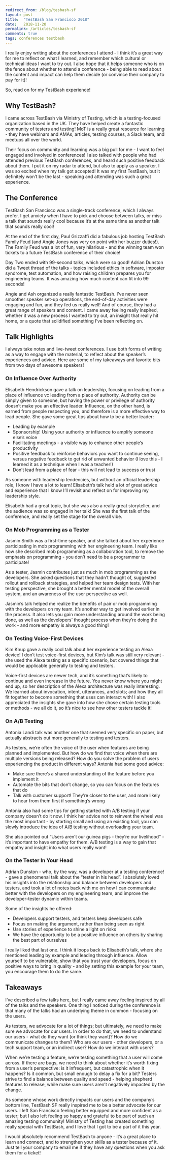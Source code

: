 ```yaml
---
redirect_from: /blog/tesbash-sf
layout: post
title:  "TestBash San Francisco 2018"
date:   2018-11-20
permalink: /articles/tesbash-sf
comments: true
tags: conferences testbash
---
```


I really enjoy writing about the conferences I attend - I think it’s a great way for me to reflect on what I learned, and remember which cultural or technical ideas I want to try out. I also hope that it helps someone who is on the fence about whether to attend a conference - being able to read about the content and impact can help them decide (or convince their company to pay for it)!

So, read on for my TestBash experience!

## Why TestBash?

I came across TestBash via Ministry of Testing, which is a testing-focused organization based in the UK. They have helped create a fantastic community of testers and testing! MoT is a really great resource for learning - they have webinars and AMAs, articles, testing courses, a Slack team, and meetups all over the world. 

Their focus on community and learning was a big pull for me - I want to feel engaged and involved in conferences! I also talked with people who had attended previous TestBash conferences, and heard such positive feedback about them. I put it on my radar to attend, but also to apply as a speaker. I was so excited when my talk got accepted! It was my first TestBash, but it definitely won’t be the last - speaking and attending was such a great experience. 

## The Conference

TestBash San Francisco was a single-track conference, which I always prefer. I get anxiety when I have to pick and choose between talks, or miss a talk that sounds really cool because it’s at the same time as another talk that sounds really cool! 

At the end of the first day, Paul Grizzaffi did a fabulous job hosting TestBash Family Feud (and Angie Jones was very on point with her buzzer duties!). The Family Feud was a lot of fun, very hilarious - and the winning team won tickets to a future TestBash conference of their choice!

Day Two ended with 99-second talks, which were so good! Adrian Dunston did a Tweet thread of the talks - topics included ethics in software, imposter syndrome, test automation, and how raising children prepares you for engineering teams. It was amazing how much content can fit into 99 seconds!

Angie and Ash organized a really fantastic TestBash. I’ve never seen smoother speaker set-up operations, the end-of-day activities were engaging and fun, and they fed us really well! And of course, they had a great range of speakers and content. I came away feeling really inspired, whether it was a new process I wanted to try out, an insight that really hit home, or a quote that solidified something I’ve been reflecting on.

## Talk Highlights

I always take notes and live-tweet conferences. I use both forms of writing as a way to engage with the material, to reflect about the speaker’s experiences and advice. Here are some of my takeaways and favorite bits from two days of awesome speakers!

### On Influence Over Authority

Elisabeth Hendrickson gave a talk on leadership, focusing on leading from a place of influence vc leading from a place of authority. Authority can be simply given to someone, but having the power or privilege of authority doesn’t make you an effective leader. Influence, on the other hand, is earned from people respecting you, and therefore is a more effective way to lead people. She gave some great tips about how to be a better leader:

- Leading by example
- Sponsorship! Using your authority or influence to amplify someone else’s voice
- Facilitating meetings - a visible way to enhance other people’s productivity
- Positive feedback to reinforce behaviors you want to continue seeing, versus negative feedback to get rid of unwanted behavior (I love this - I learned it as a technique when I was a teacher!)
- Don’t lead from a place of fear - this will not lead to success or trust

As someone with leadership tendencies, but without an official leadership role, I know I have a lot to learn! Elisabeth’s talk held a lot of great advice and experience that I know I’ll revisit and reflect on for improving my leadership style.

Elisabeth had a great topic, but she was also a really great storyteller, and the audience was so engaged in her talk! She was the first talk of the conference, and really set the stage for the overall vibe.

### On Mob Programming as a Tester

Jasmin Smith was a first-time speaker, and she talked about her experience participating in mob programming with her engineering team. I really like how she described mob programming as a collaboration tool, to remove the emphasis on programming - you don’t need to be a programmer to participate! 

As a tester, Jasmin contributes just as much in mob programming as the developers. She asked questions that they hadn’t thought of, suggested rollout and rollback strategies, and helped her team design tests. With her testing perspective, she brought a better mental model of the overall system, and an awareness of the user perspective as well. 

Jasmin’s talk helped me realize the benefits of pair or mob programming with the developers on my team. It’s another way to get involved earlier in the process. It also lets you gain more understanding around the work being done, as well as the developers’ thought process when they’re doing the work - and more empathy is always a good thing!

### On Testing Voice-First Devices

Kim Knup gave a really cool talk about her experience testing an Alexa device! I don’t test voice-first devices, but Kim’s talk was still very relevant - she used the Alexa testing as a specific scenario, but covered things that would be applicable generally to testing and testers. 

Voice-first devices are newer tech, and it’s something that’s likely to continue and even increase in the future. You never know where you might end up, so her description of the Alexa architecture was really interesting. We learned about invocation, intent, utterances, and slots; and how they all fit together to become something that uses can interact with! I also appreciated the insights she gave into how she chose certain testing tools or methods -  we all do it, so it’s nice to see how other testers tackle it! 

### On A/B Testing

Antonia Landi talk was another one that seemed very specific on paper, but actually abstracts out more generally to testing and testers. 

As testers, we’re often the voice of the user when features are being planned and implemented. But how do we find that voice when there are multiple versions being released? How do you solve the problem of users experiencing the product in different ways? Antonia had some good advice:

- Make sure there’s a shared understanding of the feature before you implement it
- Automate the bits that don’t change, so you can focus on the features that do
- Talk with customer support! They’re closer to the user, and more likely to hear from them first if something’s wrong

Antonia also had some tips for getting started with A/B testing if your company doesn’t do it now. I think her advice not to reinvent the wheel was the most important - by starting small and using an existing tool, you can slowly introduce the idea of A/B testing without overloading your team. 

She also pointed out “Users aren’t our guinea pigs - they’re our livelihood” - it’s important to have empathy for them. A/B testing is a way to gain that empathy and insight into what users really want! 

### On the Tester In Your Head

Adrian Dunston - who, by the way, was a developer at a testing conference! - gave a phenomenal talk about the “tester in his head”. I absolutely loved his insights into the relationship and balance between developers and testers, and took a lot of notes back with me on how I can communicate better with the developers on my engineering team, and improve the developer-tester dynamic within teams.

Some of the insights he offered:

- Developers support testers, and testers keep developers safe
- Focus on making the argument, rather than being seen as right
- Use stories of experience to shine a light on risks
- We have the opportunity to be a positive influence on others by sharing the best part of ourselves

I really liked that last one. I think it loops back to Elisabeth’s talk, where she mentioned leading by example and leading through influence. Allow yourself to be vulnerable, show that you trust your developers, focus on positive ways to bring in quality - and by setting this example for your team, you encourage them to do the same.

## Takeaways

I’ve described a few talks here, but I really came away feeling inspired by all of the talks and the speakers. One thing I noticed during the conference is that many of the talks had an underlying theme in common - focusing on the users.

As testers, we advocate for a lot of things; but ultimately, we need to make sure we advocate for our users. In order to do that, we need to understand our users - what do they want (or think they want)? How do we communicate changes to them? Who are our users - other developers, or a tech support team, or an indirect user? How do we interact with users?

When we’re testing a feature, we’re testing something that a user will come across. If there are bugs, we need to think about whether it’s worth fixing from a user’s perspective: is it infrequent, but catastrophic when it happens? Is it common, but small enough to delay a fix for a bit? Testers strive to find a balance between quality and speed - helping shepherd features to release, while make sure users aren’t negatively impacted by the change.

As someone whose work directly impacts our users and the company’s bottom line, TestBash SF really inspired me to be a better advocate for our users. I left San Francisco feeling better equipped and more confident as a tester; but I also left feeling so happy and grateful to be part of such an amazing testing community! Ministry of Testing has created something really special with TestBash, and I love that I got to be a part of it this year.

I would absolutely recommend TestBash to anyone - it’s a great place to learn and connect, and to strengthen your skills as a tester because of it. Just tell your company to email me if they have any questions when you ask them for a ticket!
